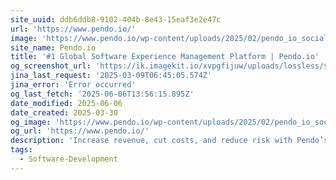 ```yaml
---
site_uuid: ddb6ddb8-9102-404b-8e43-15eaf3e2e47c
url: 'https://www.pendo.io/'
image: 'https://www.pendo.io/wp-content/uploads/2025/02/pendo_io_social_card.png'
site_name: Pendo.io
title: '#1 Global Software Experience Management Platform | Pendo.io'
og_screenshot_url: 'https://ik.imagekit.io/xvpgfijuw/uploads/lossless/screenshots/20250606_Pendo_og_screenshot.jpeg'
jina_last_request: '2025-03-09T06:45:05.574Z'
jina_error: 'Error occurred'
og_last_fetch: '2025-06-06T13:56:15.895Z'
date_modified: 2025-06-06
date_created: 2025-03-30
og_image: 'https://www.pendo.io/wp-content/uploads/2025/02/pendo_io_social_card.png'
og_url: 'https://www.pendo.io/'
description: 'Increase revenue, cut costs, and reduce risk with Pendo’s Software Experience Management platform. Optimize the entire software experience to drive adoption and improve engagement.'
tags:
  - Software-Development
---
```



